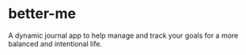 # better-me
A dynamic journal app to help manage and track your goals for a more balanced and intentional life.
